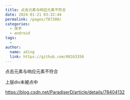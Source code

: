 ```yaml
---
title: 点击元素与响应元素不符合
date: 2024-01-21 03:32:44
permalink: /pages/f87200/
categories:
  - 技术
  - android
tags:
  - 
author: 
  name: aXing
  link: https://github.com/08163356
---
```

点击元素与响应元素不符合

上层div未被点中

https://blog.csdn.net/ParadiserD/article/details/78404132

